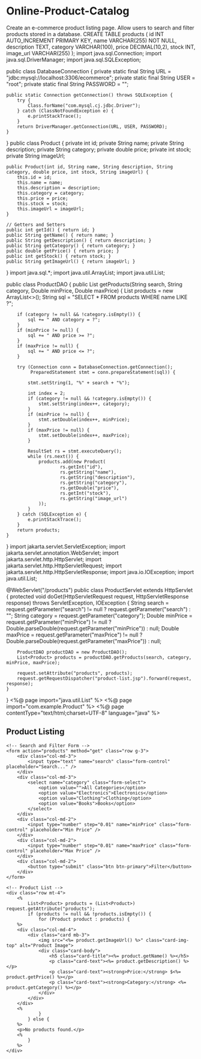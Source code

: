 # Online-Product-Catalog
Create an e-commerce product listing page. Allow users to search and filter products stored in a database.
CREATE TABLE products (
    id INT AUTO_INCREMENT PRIMARY KEY,
    name VARCHAR(255) NOT NULL,
    description TEXT,
    category VARCHAR(100),
    price DECIMAL(10,2),
    stock INT,
    image_url VARCHAR(255)
);
import java.sql.Connection;
import java.sql.DriverManager;
import java.sql.SQLException;

public class DatabaseConnection {
    private static final String URL = "jdbc:mysql://localhost:3306/ecommerce";
    private static final String USER = "root";
    private static final String PASSWORD = "";

    public static Connection getConnection() throws SQLException {
        try {
            Class.forName("com.mysql.cj.jdbc.Driver");
        } catch (ClassNotFoundException e) {
            e.printStackTrace();
        }
        return DriverManager.getConnection(URL, USER, PASSWORD);
    }
}
public class Product {
    private int id;
    private String name;
    private String description;
    private String category;
    private double price;
    private int stock;
    private String imageUrl;

    public Product(int id, String name, String description, String category, double price, int stock, String imageUrl) {
        this.id = id;
        this.name = name;
        this.description = description;
        this.category = category;
        this.price = price;
        this.stock = stock;
        this.imageUrl = imageUrl;
    }

    // Getters and Setters
    public int getId() { return id; }
    public String getName() { return name; }
    public String getDescription() { return description; }
    public String getCategory() { return category; }
    public double getPrice() { return price; }
    public int getStock() { return stock; }
    public String getImageUrl() { return imageUrl; }
}
import java.sql.*;
import java.util.ArrayList;
import java.util.List;

public class ProductDAO {
    public List<Product> getProducts(String search, String category, Double minPrice, Double maxPrice) {
        List<Product> products = new ArrayList<>();
        String sql = "SELECT * FROM products WHERE name LIKE ?";

        if (category != null && !category.isEmpty()) {
            sql += " AND category = ?";
        }
        if (minPrice != null) {
            sql += " AND price >= ?";
        }
        if (maxPrice != null) {
            sql += " AND price <= ?";
        }

        try (Connection conn = DatabaseConnection.getConnection();
             PreparedStatement stmt = conn.prepareStatement(sql)) {

            stmt.setString(1, "%" + search + "%");

            int index = 2;
            if (category != null && !category.isEmpty()) {
                stmt.setString(index++, category);
            }
            if (minPrice != null) {
                stmt.setDouble(index++, minPrice);
            }
            if (maxPrice != null) {
                stmt.setDouble(index++, maxPrice);
            }

            ResultSet rs = stmt.executeQuery();
            while (rs.next()) {
                products.add(new Product(
                        rs.getInt("id"),
                        rs.getString("name"),
                        rs.getString("description"),
                        rs.getString("category"),
                        rs.getDouble("price"),
                        rs.getInt("stock"),
                        rs.getString("image_url")
                ));
            }
        } catch (SQLException e) {
            e.printStackTrace();
        }
        return products;
    }
}
import jakarta.servlet.ServletException;
import jakarta.servlet.annotation.WebServlet;
import jakarta.servlet.http.HttpServlet;
import jakarta.servlet.http.HttpServletRequest;
import jakarta.servlet.http.HttpServletResponse;
import java.io.IOException;
import java.util.List;

@WebServlet("/products")
public class ProductServlet extends HttpServlet {
    protected void doGet(HttpServletRequest request, HttpServletResponse response) throws ServletException, IOException {
        String search = request.getParameter("search") != null ? request.getParameter("search") : "";
        String category = request.getParameter("category");
        Double minPrice = request.getParameter("minPrice") != null ? Double.parseDouble(request.getParameter("minPrice")) : null;
        Double maxPrice = request.getParameter("maxPrice") != null ? Double.parseDouble(request.getParameter("maxPrice")) : null;

        ProductDAO productDAO = new ProductDAO();
        List<Product> products = productDAO.getProducts(search, category, minPrice, maxPrice);

        request.setAttribute("products", products);
        request.getRequestDispatcher("product-list.jsp").forward(request, response);
    }
}
<%@ page import="java.util.List" %>
<%@ page import="com.example.Product" %>
<%@ page contentType="text/html;charset=UTF-8" language="java" %>
<html>
<head>
    <title>Product Listing</title>
    <link rel="stylesheet" href="https://cdn.jsdelivr.net/npm/bootstrap@5.3.0/dist/css/bootstrap.min.css">
</head>
<body>
<div class="container">
    <h2 class="mt-4">Product Listing</h2>

    <!-- Search and Filter Form -->
    <form action="products" method="get" class="row g-3">
        <div class="col-md-3">
            <input type="text" name="search" class="form-control" placeholder="Search..." />
        </div>
        <div class="col-md-3">
            <select name="category" class="form-select">
                <option value="">All Categories</option>
                <option value="Electronics">Electronics</option>
                <option value="Clothing">Clothing</option>
                <option value="Books">Books</option>
            </select>
        </div>
        <div class="col-md-2">
            <input type="number" step="0.01" name="minPrice" class="form-control" placeholder="Min Price" />
        </div>
        <div class="col-md-2">
            <input type="number" step="0.01" name="maxPrice" class="form-control" placeholder="Max Price" />
        </div>
        <div class="col-md-2">
            <button type="submit" class="btn btn-primary">Filter</button>
        </div>
    </form>

    <!-- Product List -->
    <div class="row mt-4">
        <%
            List<Product> products = (List<Product>) request.getAttribute("products");
            if (products != null && !products.isEmpty()) {
                for (Product product : products) {
        %>
        <div class="col-md-4">
            <div class="card mb-3">
                <img src="<%= product.getImageUrl() %>" class="card-img-top" alt="Product Image">
                <div class="card-body">
                    <h5 class="card-title"><%= product.getName() %></h5>
                    <p class="card-text"><%= product.getDescription() %></p>
                    <p class="card-text"><strong>Price:</strong> $<%= product.getPrice() %></p>
                    <p class="card-text"><strong>Category:</strong> <%= product.getCategory() %></p>
                </div>
            </div>
        </div>
        <%
                }
            } else {
        %>
        <p>No products found.</p>
        <%
            }
        %>
    </div>
</div>
</body>
</html>
